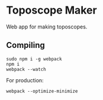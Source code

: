 # Toposcope Maker

Web app for making toposcopes.

## Compiling
```
sudo npm i -g webpack
npm i
webpack --watch
```

For production:
```
webpack --optimize-minimize
```

